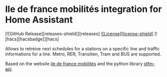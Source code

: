 # Ile de france mobilités integration for Home Assistant

[![GitHub Release][releases-shield]][releases]
[![License][license-shield]](LICENSE)
[![hacs][hacsbadge]][hacs]

Allows to retreive next schedules for a stations on a specific line and traffic informations for a line. Metro, RER, Transilien, Tram and BUS are supported.

Based on the website [ile de france mobilités](https://me-deplacer.iledefrance-mobilites.fr/fiches-horaires/train) and the python library [idfm-api](https://github.com/droso-hass/idfm-api).
